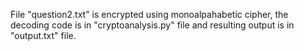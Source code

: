 File "question2.txt" is encrypted using monoalpahabetic cipher, the decoding code is in "cryptoanalysis.py" file and resulting output is in "output.txt" file.
